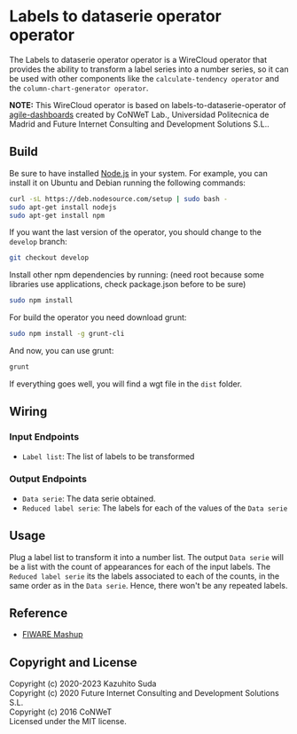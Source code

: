 Labels to dataserie operator operator
======================

The Labels to dataserie operator operator is a WireCloud operator that provides the ability to transform a label series into a number series, so it can be used with other components like the `calculate-tendency operator` and the `column-chart-generator operator`.

**NOTE:**
This WireCloud operator is based on labels-to-dataserie-operator of [agile-dashboards](https://github.com/Wirecloud/agile-dashboards)
created by CoNWeT Lab., Universidad Politecnica de Madrid and Future Internet Consulting and Development Solutions S.L..

Build
-----

Be sure to have installed [Node.js](http://node.js) in your system. For example, you can install it on Ubuntu and Debian running the following commands:

```bash
curl -sL https://deb.nodesource.com/setup | sudo bash -
sudo apt-get install nodejs
sudo apt-get install npm
```

If you want the last version of the operator, you should change to the `develop` branch:

```bash
git checkout develop
```

Install other npm dependencies by running: (need root because some libraries use applications, check package.json before to be sure)

```bash
sudo npm install
```

For build the operator you need download grunt:

```bash
sudo npm install -g grunt-cli
```

And now, you can use grunt:

```bash
grunt
```

If everything goes well, you will find a wgt file in the `dist` folder.

## Wiring

### Input Endpoints

- `Label list`: The list of labels to be transformed

### Output Endpoints

- `Data serie`: The data serie obtained.
- `Reduced label serie`: The labels for each of the values of the `Data serie`

## Usage

Plug a label list to transform it into a number list.
The output `Data serie` will be a list with the count of appearances for each of the input labels.
The `Reduced label serie` its the labels associated to each of the counts, in the same order as in the `Data serie`. Hence, there won't be any repeated labels.

## Reference

- [FIWARE Mashup](https://mashup.lab.fiware.org/)

## Copyright and License

Copyright (c) 2020-2023 Kazuhito Suda<br>
Copyright (c) 2020 Future Internet Consulting and Development Solutions S.L.<br>
Copyright (c) 2016 CoNWeT<br>
Licensed under the MIT license.
